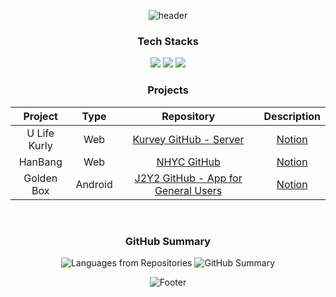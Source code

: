 <div align="center">

![header](https://capsule-render.vercel.app/api?type=waving&color=timeGradient&height=250&section=header&text=Lee%20HoYoon&fontSize=50&fontAlign=80)

### Tech Stacks
<img src="https://img.shields.io/badge/Java-007396?style=for-the-badge&logo=Java&logoColor=white"> <img src="https://img.shields.io/badge/Spring Boot-6DB33F?style=for-the-badge&logo=Spring%20Boot&logoColor=white"> <img src="https://img.shields.io/badge/MySQL-4479A1?style=for-the-badge&logo=MySQL&logoColor=white">
</br>

### Projects
|Project|Type|Repository|Description|
|:--:|:--:|:--:|:--:|
|U Life Kurly|Web|[Kurvey GitHub - Server](https://github.com/Kurvey/Server)|[Notion](https://lee-hoyoon.notion.site/U-Life-Kurly-cd193dcb820147088547f82598c398ec)|
|HanBang|Web|[NHYC GitHub](https://github.com/AhnHyeonho/NHYC)|[Notion](https://lee-hoyoon.notion.site/HanBang-da45226e49c043d4ad284a55072d9d89)|
|Golden Box|Android|[J2Y2 GitHub - App for General Users](https://github.com/J2Y2-GoldenBox/GoldenBox-GeneralPurposeVehicle)|[Notion](https://lee-hoyoon.notion.site/Golden-Box-735da60843bd45d3a3a5169206ebe91a)|
</br>

### GitHub Summary
![Languages from Repositories](https://github-readme-stats.vercel.app/api/top-langs/?username=HoYoon-Lee&layout=compact&langs_count=8)
![GitHub Summary](http://github-profile-summary-cards.vercel.app/api/cards/profile-details?username=HoYoon-Lee&theme=github)

![Footer](https://capsule-render.vercel.app/api?type=waving&color=timeGradient&height=100&section=footer)

</div>
